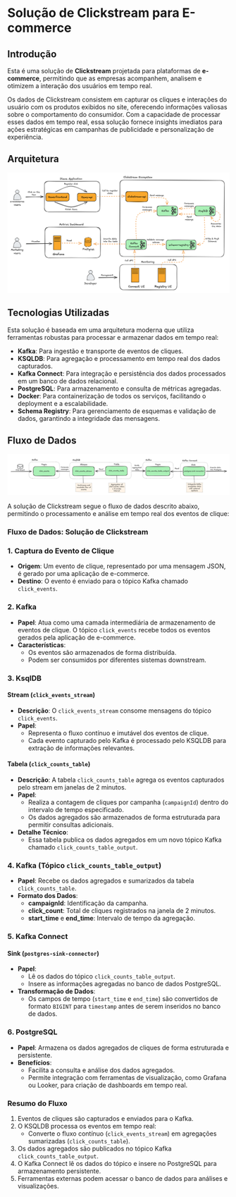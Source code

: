 # Solução de Clickstream para E-commerce

## Introdução

Esta é uma solução de **Clickstream** projetada para plataformas de **e-commerce**, permitindo que as empresas acompanhem, analisem e otimizem a interação dos usuários em tempo real.

Os dados de Clickstream consistem em capturar os cliques e interações do usuário com os produtos exibidos no site, oferecendo informações valiosas sobre o comportamento do consumidor. Com a capacidade de processar esses dados em tempo real, essa solução fornece insights imediatos para ações estratégicas em campanhas de publicidade e personalização de experiência.


## Arquitetura
![Architecture](documentation/architecture.png)


## Tecnologias Utilizadas

Esta solução é baseada em uma arquitetura moderna que utiliza ferramentas robustas para processar e armazenar dados em tempo real:

- **Kafka**: Para ingestão e transporte de eventos de cliques.
- **KSQLDB**: Para agregação e processamento em tempo real dos dados capturados.
- **Kafka Connect**: Para integração e persistência dos dados processados em um banco de dados relacional.
- **PostgreSQL**: Para armazenamento e consulta de métricas agregadas.
- **Docker**: Para containerização de todos os serviços, facilitando o deployment e a escalabilidade.
- **Schema Registry**: Para gerenciamento de esquemas e validação de dados, garantindo a integridade das mensagens.

## Fluxo de Dados
![Data Flow](documentation/data_flow.png)

A solução de Clickstream segue o fluxo de dados descrito abaixo, permitindo o processamento e análise em tempo real dos eventos de clique:

### Fluxo de Dados: Solução de Clickstream

### 1. Captura do Evento de Clique
- **Origem**: Um evento de clique, representado por uma mensagem JSON, é gerado por uma aplicação de e-commerce.
- **Destino**: O evento é enviado para o tópico Kafka chamado `click_events`.


### 2. Kafka
- **Papel**: Atua como uma camada intermediária de armazenamento de eventos de clique. O tópico `click_events` recebe todos os eventos gerados pela aplicação de e-commerce.
- **Características**:
   - Os eventos são armazenados de forma distribuída.
   - Podem ser consumidos por diferentes sistemas downstream.


### 3. KsqlDB
#### **Stream (`click_events_stream`)**
- **Descrição**: O `click_events_stream` consome mensagens do tópico `click_events`.
- **Papel**:
   - Representa o fluxo contínuo e imutável dos eventos de clique.
   - Cada evento capturado pelo Kafka é processado pelo KSQLDB para extração de informações relevantes.

#### **Tabela (`click_counts_table`)**
- **Descrição**: A tabela `click_counts_table` agrega os eventos capturados pelo stream em janelas de 2 minutos.
- **Papel**:
   - Realiza a contagem de cliques por campanha (`campaignId`) dentro do intervalo de tempo especificado.
   - Os dados agregados são armazenados de forma estruturada para permitir consultas adicionais.
- **Detalhe Técnico**:
   - Essa tabela publica os dados agregados em um novo tópico Kafka chamado `click_counts_table_output`.

### 4. Kafka (Tópico `click_counts_table_output`)
- **Papel**: Recebe os dados agregados e sumarizados da tabela `click_counts_table`.
- **Formato dos Dados**:
   - **campaignId**: Identificação da campanha.
   - **click_count**: Total de cliques registrados na janela de 2 minutos.
   - **start_time** e **end_time**: Intervalo de tempo da agregação.

### 5. Kafka Connect
#### **Sink (`postgres-sink-connector`)**
- **Papel**:
   - Lê os dados do tópico `click_counts_table_output`.
   - Insere as informações agregadas no banco de dados PostgreSQL.
- **Transformação de Dados**:
   - Os campos de tempo (`start_time` e `end_time`) são convertidos de formato `BIGINT` para `timestamp` antes de serem inseridos no banco de dados.

### 6. PostgreSQL
- **Papel**: Armazena os dados agregados de cliques de forma estruturada e persistente.
- **Benefícios**:
   - Facilita a consulta e análise dos dados agregados.
   - Permite integração com ferramentas de visualização, como Grafana ou Looker, para criação de dashboards em tempo real.

### Resumo do Fluxo
1. Eventos de cliques são capturados e enviados para o Kafka.
2. O KSQLDB processa os eventos em tempo real:
   - Converte o fluxo contínuo (`click_events_stream`) em agregações sumarizadas (`click_counts_table`).
3. Os dados agregados são publicados no tópico Kafka `click_counts_table_output`.
4. O Kafka Connect lê os dados do tópico e insere no PostgreSQL para armazenamento persistente.
5. Ferramentas externas podem acessar o banco de dados para análises e visualizações.




